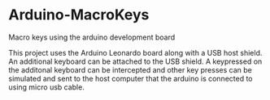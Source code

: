 # Arduino-MacroKeys
Macro keys using the arduino development board


This project uses the Arduino Leonardo board along with a USB host shield. An additional keyboard can be attached to the USB shield.
A keypressed on the additonal keyboard can be intercepted and other key presses can be simulated and sent to the host computer that the arduino is connected to using micro usb cable. 
